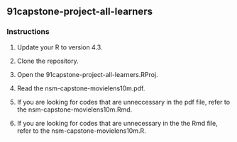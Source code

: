 ## 91capstone-project-all-learners

### Instructions

1. Update your R to version 4.3.

2. Clone the repository.

3. Open the 91capstone-project-all-learners.RProj.

4. Read the nsm-capstone-movielens10m.pdf.

5. If you are looking for codes that are unneccessary in the pdf file, refer to the nsm-capstone-movielens10m.Rmd.

6. If you are looking for codes that are unnecessary in the the Rmd file, refer to the nsm-capstone-movielens10m.R.

